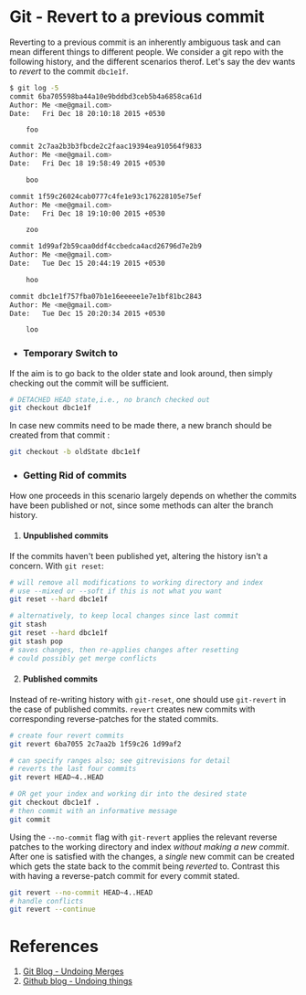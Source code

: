# Git - Revert to a previous commit

Reverting to a previous commit is an inherently ambiguous task and can mean different things to different people. We consider a git repo with the following history, and the different scenarios therof. Let's say the dev wants to *revert* to the commit `dbc1e1f`.

```sh
$ git log -5
commit 6ba705598ba44a10e9bddbd3ceb5b4a6858ca61d
Author: Me <me@gmail.com>
Date:   Fri Dec 18 20:10:18 2015 +0530

    foo

commit 2c7aa2b3b3fbcde2c2faac19394ea910564f9833
Author: Me <me@gmail.com>
Date:   Fri Dec 18 19:58:49 2015 +0530

    boo

commit 1f59c26024cab0777c4fe1e93c176228105e75ef
Author: Me <me@gmail.com>
Date:   Fri Dec 18 19:10:00 2015 +0530

    zoo

commit 1d99af2b59caa0ddf4ccbedca4acd26796d7e2b9
Author: Me <me@gmail.com>
Date:   Tue Dec 15 20:44:19 2015 +0530

    hoo

commit dbc1e1f757fba07b1e16eeeee1e7e1bf81bc2843
Author: Me <me@gmail.com>
Date:   Tue Dec 15 20:20:34 2015 +0530

    loo
```

- ### Temporary Switch to <commit>
If the aim is to go back to the older state and look around, then simply checking out the commit will be sufficient.
```sh
# DETACHED HEAD state,i.e., no branch checked out
git checkout dbc1e1f
```
In case new commits need to be made there, a new branch should be created from that commit : 
```sh
git checkout -b oldState dbc1e1f
```

- ### Getting Rid of commits
How one proceeds in this scenario largely depends on whether the commits have been published or not, since some methods can alter the branch history.

1. #### Unpublished commits
If the commits haven't been published yet, altering the history isn't a concern. With `git reset`: 
```sh
# will remove all modifications to working directory and index
# use --mixed or --soft if this is not what you want
git reset --hard dbc1e1f

# alternatively, to keep local changes since last commit
git stash
git reset --hard dbc1e1f
git stash pop
# saves changes, then re-applies changes after resetting
# could possibly get merge conflicts
```

2. #### Published commits
Instead of re-writing history with `git-reset`, one should use `git-revert` in the case of published commits. `revert` creates new commits with corresponding reverse-patches for the stated commits. 
```sh
# create four revert commits
git revert 6ba7055 2c7aa2b 1f59c26 1d99af2

# can specify ranges also; see gitrevisions for detail
# reverts the last four commits
git revert HEAD~4..HEAD

# OR get your index and working dir into the desired state
git checkout dbc1e1f .
# then commit with an informative message
git commit
```

Using the `--no-commit` flag with `git-revert` applies the relevant reverse patches to the working directory and index *without making a new commit*. After one is satisfied with the changes, a *single* new commit can be created which gets the state back to the commit being *reverted* to. Contrast this with having a reverse-patch commit for every commit stated.
```sh
git revert --no-commit HEAD~4..HEAD
# handle conflicts
git revert --continue
```

# References
1. [Git Blog - Undoing Merges](http://git-scm.com/blog/2010/03/02/undoing-merges.html)
2. [Github blog - Undoing things](https://github.com/blog/2019-how-to-undo-almost-anything-with-git)